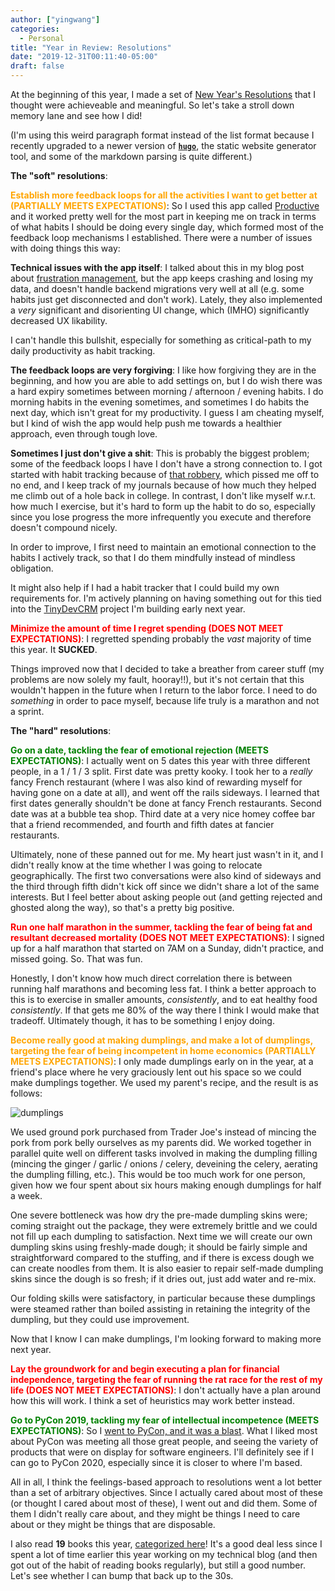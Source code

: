```yaml
---
author: ["yingwang"]
categories:
  - Personal
title: "Year in Review: Resolutions"
date: "2019-12-31T00:11:40-05:00"
draft: false
---
```


At the beginning of this year, I made a set of [New Year's
Resolutions](/posts/2019/01/01/new_years_resolutions) that I thought were
achieveable and meaningful. So let's take a stroll down memory lane and see how
I did!

(I'm using this weird paragraph format instead of the list format because I
recently upgraded to a newer version of [**`hugo`**](https://gohugo.io), the
static website generator tool, and some of the markdown parsing is quite
different.)

**The "soft" resolutions**:

**<span style="color:orange">Establish more feedback loops for all the
activities I want to get better at (PARTIALLY MEETS EXPECTATIONS)</span>**: So I
used this app called [Productive](http://productiveapp.io/) and it worked pretty
well for the most part in keeping me on track in terms of what habits I should
be doing every single day, which formed most of the feedback loop mechanisms I
established. There were a number of issues with doing things this way:

**Technical issues with the app itself**: I talked about this in my blog post
about [frustration management](/posts/2019/11/18/frustration_management), but
the app keeps crashing and losing my data, and doesn't handle backend migrations
very well at all (e.g. some habits just get disconnected and don't work).
Lately, they also implemented a _very_ significant and disorienting UI change,
which (IMHO) significantly decreased UX likability.

I can't handle this bullshit, especially for something as critical-path to my
daily productivity as habit tracking.

**The feedback loops are very forgiving**: I like how forgiving they are in the
beginning, and how you are able to add settings on, but I do wish there was a
hard expiry sometimes between morning / afternoon / evening habits. I do morning
habits in the evening sometimes, and sometimes I do habits the next day, which
isn't great for my productivity. I guess I am cheating myself, but I kind of
wish the app would help push me towards a healthier approach, even through tough
love.

**Sometimes I just don't give a shit**: This is probably the biggest problem;
some of the feedback loops I have I don't have a strong connection to. I got
started with habit tracking because of [that
robbery](/posts/2018/10/23/i_got_robbed_for_the_fifth_time), which pissed me off
to no end, and I keep track of my journals because of how much they helped me
climb out of a hole back in college. In contrast, I don't like myself w.r.t. how
much I exercise, but it's hard to form up the habit to do so, especially since
you lose progress the more infrequently you execute and therefore doesn't
compound nicely.

In order to improve, I first need to maintain an emotional connection to the
habits I actively track, so that I do them mindfully instead of mindless
obligation.

It might also help if I had a habit tracker that I could build my own
requirements for. I'm actively planning on having something out for this tied
into the [TinyDevCRM](https://tinydevcrm.com) project I'm building early next
year.

**<span style="color:red">Minimize the amount of time I regret spending (DOES
NOT MEET EXPECTATIONS)</span>**: I regretted spending probably the _vast_
majority of time this year. It **SUCKED**.

Things improved now that I decided to take a breather from career stuff (my
problems are now solely my fault, hooray!!), but it's not certain that this
wouldn't happen in the future when I return to the labor force. I need to do
_something_ in order to pace myself, because life truly is a marathon and not a
sprint.

**The "hard" resolutions**:

**<span style="color:green">Go on a date, tackling the fear of emotional
rejection (MEETS EXPECTATIONS)</span>**: I actually went on 5 dates this year
with three different people, in a 1 / 1 / 3 split. First date was pretty kooky.
I took her to a _really_ fancy French restaurant (where I was also kind of
rewarding myself for having gone on a date at all), and went off the rails
sideways. I learned that first dates generally shouldn't be done at fancy French
restaurants. Second date was at a bubble tea shop. Third date at a very nice
homey coffee bar that a friend recommended, and fourth and fifth dates at
fancier restaurants.

Ultimately, none of these panned out for me. My heart just wasn't in it, and I
didn't really know at the time whether I was going to relocate geographically.
The first two conversations were also kind of sideways and the third through
fifth didn't kick off since we didn't share a lot of the same interests. But I
feel better about asking people out (and getting rejected and ghosted along the
way), so that's a pretty big positive.

**<span style="color:red">Run one half marathon in the summer, tackling the fear
of being fat and resultant decreased mortality (DOES NOT MEET
EXPECTATIONS)</span>**: I signed up for a half marathon that started on 7AM on a
Sunday, didn't practice, and missed going. So. That was fun.

Honestly, I don't know how much direct correlation there is between running half
marathons and becoming less fat. I think a better approach to this is to
exercise in smaller amounts, _consistently_, and to eat healthy food
_consistently_. If that gets me 80% of the way there I think I would make that
tradeoff. Ultimately though, it has to be something I enjoy doing.

**<span style="color:orange">Become really good at making dumplings, and make a
lot of dumplings, targeting the fear of being incompetent in home
economics (PARTIALLY MEETS EXPECTATIONS)</span>**: I only made dumplings early
on in the year, at a friend's place where he very graciously lent out his space
so we could make dumplings together. We used my parent's recipe, and the result
is as follows:

![dumplings](/img/posts/2019/12/31/old_years_resolutions_review_1.jpg)

We used ground pork purchased from Trader Joe's instead of mincing the pork from
pork belly ourselves as my parents did. We worked together in parallel quite
well on different tasks involved in making the dumpling filling (mincing the
ginger / garlic / onions / celery, deveining the celery, aerating the dumpling
filling, etc.). This would be too much work for one person, given how we four
spent about six hours making enough dumplings for half a week.

One severe bottleneck was how dry the pre-made dumpling skins were; coming
straight out the package, they were extremely brittle and we could not fill up
each dumpling to satisfaction. Next time we will create our own dumpling skins
using freshly-made dough; it should be fairly simple and straightforward
compared to the stuffing, and if there is excess dough we can create noodles
from them. It is also easier to repair self-made dumpling skins since the dough
is so fresh; if it dries out, just add water and re-mix.

Our folding skills were satisfactory, in particular because these dumplings were
steamed rather than boiled assisting in retaining the integrity of the dumpling,
but they could use improvement.

Now that I know I can make dumplings, I'm looking forward to making more next
year.

**<span style="color:red">Lay the groundwork for and begin executing a plan for
financial independence, targeting the fear of running the rat race for the rest
of my life (DOES NOT MEET EXPECTATIONS)</span>**: I don't actually have a plan
around how this will work. I think a set of heuristics may work better instead.

**<span style="color:green">Go to PyCon 2019, tackling my fear of intellectual
incompetence (MEETS EXPECTATIONS)</span>**: So I [went to PyCon, and it was a
blast](/posts/2019/05/11/my_first_pycon). What I liked most about PyCon was
meeting all those great people, and seeing the variety of products that were on
display for software engineers. I'll definitely see if I can go to PyCon 2020,
especially since it is closer to where I'm based.

All in all, I think the feelings-based approach to resolutions went a lot better
than a set of arbitrary objectives. Since I actually cared about most of these
(or thought I cared about most of these), I went out and did them. Some of them
I didn't really care about, and they might be things I need to care about or
they might be things that are disposable.

I also read **19** books this year, [categorized here](/categories/books)! It's
a good deal less since I spent a lot of time earlier this year working on my
technical blog (and then got out of the habit of reading books regularly), but
still a good number. Let's see whether I can bump that back up to the 30s.
